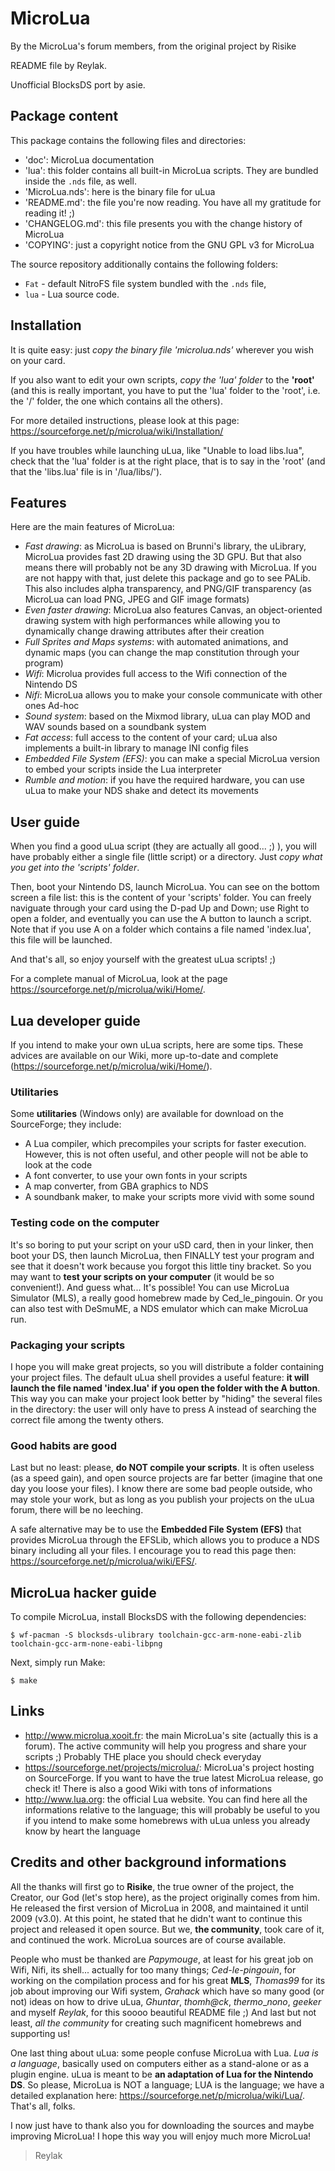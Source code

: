 # MicroLua

By the MicroLua's forum members, from the original project by Risike

README file by Reylak.

Unofficial BlocksDS port by asie.

## Package content

This package contains the following files and directories:

* 'doc': MicroLua documentation
* 'lua': this folder contains all built-in MicroLua scripts. They are bundled inside the `.nds` file, as well.
* 'MicroLua.nds': here is the binary file for uLua
* 'README.md': the file you're now reading. You have all my gratitude for reading it! ;)
* 'CHANGELOG.md': this file presents you with the change history of MicroLua
* 'COPYING': just a copyright notice from the GNU GPL v3 for MicroLua

The source repository additionally contains the following folders:

* `Fat` - default NitroFS file system bundled with the `.nds` file,
* `lua` - Lua source code.

## Installation

It is quite easy: just _copy the binary file 'microlua.nds'_ wherever you wish on your card.

If you also want to edit your own scripts, _copy the 'lua' folder_ to the **'root'** (and this is really important, you have to put the 'lua' folder to the 'root', i.e. the '/' folder, the one which contains all the others).

For more detailed instructions, please look at this page: <https://sourceforge.net/p/microlua/wiki/Installation/>

If you have troubles while launching uLua, like "Unable to load libs.lua", check that the 'lua' folder is at the right place, that is to say in the 'root' (and that the 'libs.lua' file is in '/lua/libs/').

## Features

Here are the main features of MicroLua:

* _Fast drawing_: as MicroLua is based on Brunni's library, the uLibrary, MicroLua provides fast 2D drawing using the 3D GPU. But that also means there will probably not be any 3D drawing with MicroLua. If you are not happy with that, just delete this package and go to see PALib. This also includes alpha transparency, and PNG/GIF transparency (as MicroLua can load PNG, JPEG and GIF image formats)
* _Even faster drawing_: MicroLua also features Canvas, an object-oriented drawing system with high performances while allowing you to dynamically change drawing attributes after their creation
* _Full Sprites and Maps systems_: with automated animations, and dynamic maps (you can change the map constitution through your program)
* _Wifi_: Microlua provides full access to the Wifi connection of the Nintendo DS
* _Nifi_: MicroLua allows you to make your console communicate with other ones Ad-hoc
* _Sound system_: based on the Mixmod library, uLua can play MOD and WAV sounds based on a soundbank system
* _Fat access_: full access to the content of your card; uLua also implements a built-in library to manage INI config files
* _Embedded File System (EFS)_: you can make a special MicroLua version to embed your scripts inside the Lua interpreter
* _Rumble and motion_: if you have the required hardware, you can use uLua to make your NDS shake and detect its movements


## User guide

When you find a good uLua script (they are actually all good... ;) ), you will have probably either a single file (little script) or a directory. Just _copy what you get into the 'scripts' folder_.

Then, boot your Nintendo DS, launch MicroLua. You can see on the bottom screen a file list: this is the content of your 'scripts'  folder. You can freely naviguate through your card using the D-pad Up and Down; use Right to open a folder, and eventually you can use the A button to launch a script. Note that if you use A on a folder which contains a file named 'index.lua', this file will be launched.

And that's all, so enjoy yourself with the greatest uLua scripts! ;)

For a complete manual of MicroLua, look at the page <https://sourceforge.net/p/microlua/wiki/Home/>.

## Lua developer guide

If you intend to make your own uLua scripts, here are some tips. These advices are available on our Wiki, more up-to-date and complete (<https://sourceforge.net/p/microlua/wiki/Home/>).

### Utilitaries

Some **utilitaries** (Windows only) are available for download on the SourceForge; they include:

 * A Lua compiler, which precompiles your scripts for faster execution. However, this is not often useful, and other people will not be able to look at the code
 * A font converter, to use your own fonts in your scripts
 * A map converter, from GBA graphics to NDS
 * A soundbank maker, to make your scripts more vivid with some sound

### Testing code on the computer

It's so boring to put your script on your uSD card, then in your linker, then boot your DS, then launch MicroLua, then FINALLY test your program and see that it doesn't work because you forgot this little tiny bracket. So you may want to **test your scripts on your computer** (it would be so convenient!). And guess what... It's possible! You can use MicroLua Simulator (MLS), a really good homebrew made by Ced\_le\_pingouin. Or you can also test with DeSmuME, a NDS emulator which can make MicroLua run.

### Packaging your scripts

I hope you will make great projects, so you will distribute a folder containing your project files. The default uLua shell provides a useful feature: **it will launch the file named 'index.lua' if you open the folder with the A button**. This way you can make your project look better by "hiding" the several files in the directory: the user will only have to press A instead of searching the correct file among the twenty others.

### Good habits are good

Last but no least: please, **do NOT compile your scripts**. It is often useless (as a speed gain), and open source projects are far better (imagine that one day you loose your files). I know there are some bad people outside, who may stole your work, but as long as you publish your projects on the uLua forum, there will be no leeching.

A safe alternative may be to use the **Embedded File System (EFS)** that provides MicroLua through the EFSLib, which allows you to produce a NDS binary including all your files. I encourage you to read this page then: <https://sourceforge.net/p/microlua/wiki/EFS/>.

## MicroLua hacker guide

To compile MicroLua, install BlocksDS with the following dependencies:

    $ wf-pacman -S blocksds-ulibrary toolchain-gcc-arm-none-eabi-zlib toolchain-gcc-arm-none-eabi-libpng
    
Next, simply run Make:

    $ make

## Links

* <http://www.microlua.xooit.fr>: the main MicroLua's site (actually this is a forum). The active community will help you progress and share your scripts ;) Probably THE place you should check everyday
* <https://sourceforge.net/projects/microlua/>: MicroLua's project hosting on SourceForge. If you want to have the true latest MicroLua release, go check it! There is also a good Wiki with tons of informations
* <http://www.lua.org>: the official Lua website. You can find here all the informations relative to the language; this will probably be useful to you if you intend to make some homebrews with uLua unless you already know by heart the language


## Credits and other background informations

All the thanks will first go to **Risike**, the true owner of the project, the Creator, our God (let's stop here), as the project originally comes from him. He released the first version of MicroLua in 2008, and maintained it until 2009 (v3.0). At this point, he stated that he didn't want to continue this project and released it open source.
But we, **the community**, took care of it, and continued the work. MicroLua sources are of course available.

People who must be thanked are _Papymouge_, at least for his great job on Wifi, Nifi, its shell... actually for too many things; _Ced-le-pingouin_, for working on the compilation process and for his great **MLS**, _Thomas99_ for its job about improving our Wifi system, _Grahack_ which have so many good (or not) ideas on how to drive uLua, _Ghuntar_, _thomh@ck_, _thermo_\__nono_, _geeker_ and myself _Reylak_, for this soooo beautiful README file ;) And last but not least, _all the community_ for creating such magnificent homebrews and supporting us!

One last thing about uLua: some people confuse MicroLua with Lua. _Lua is a language_, basically used on computers either as a stand-alone or as a plugin engine. uLua is meant to be **an adaptation of Lua for the Nintendo DS**. So please, MicroLua is NOT a language; LUA is the language; we have a detailed explanation here: <https://sourceforge.net/p/microlua/wiki/Lua/>. That's all, folks.

I now just have to thank also you for downloading the sources and maybe improving MicroLua! I hope this way you will enjoy much more MicroLua!



> Reylak

